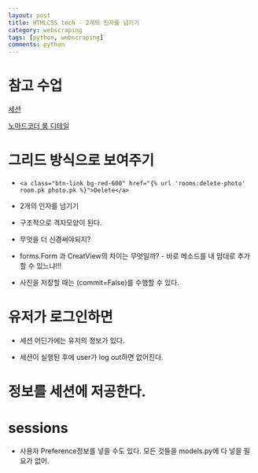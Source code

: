 ```yaml
---
layout: post
title: HTMLCSS tech - 2개의 인자를 넘기기
category: webscraping
tags: [python, webscraping]
comments: python
---
```


# 참고 수업

[세션](https://docs.djangoproject.com/en/3.1/topics/http/sessions/)

[노마드코더 룸 디테일](https://nomadcoders.co/airbnb-clone/lectures/1269)

# 그리드 방식으로 보여주기

- `<a class="btn-link bg-red-600" href="{% url 'rooms:delete-photo' room.pk photo.pk %}">Delete</a>`

- 2개의 인자를 넘기기

- 구조적으로 격자모양이 된다.

- 무엇을 더 신경써야되지?

- forms.Form 과 CreatView의 차이는 무엇일까? - 바로 메소드를 내 맘대로 추가할 수 있느냐!!!

- 사진을 저장할 때는 (commit=False)를 수행할 수 있다. 

# 유저가 로그인하면

- 세션 어딘가에는 유저의 정보가 있다.

- 세션이 실행된 후에 user가 log out하면 없어진다.

# 정보를 세션에 저공한다.

# sessions

- 사용자 Preference정보를 넣을 수도 있다. 모든 것들을 models.py에 다 넣을 필요가 없어.
